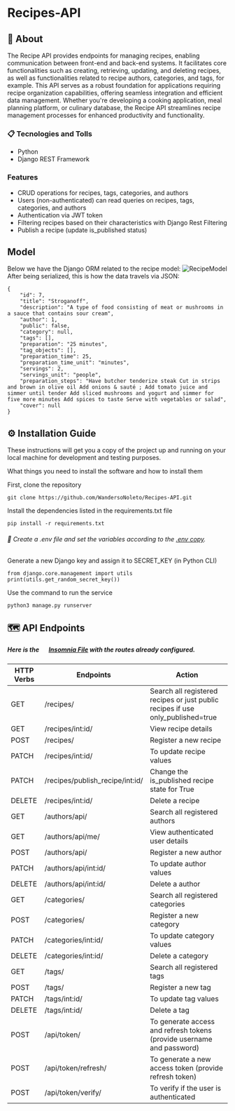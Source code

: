 # Recipes-API
## :falafel: About

The Recipe API provides endpoints for managing recipes, enabling communication between front-end and back-end systems. It facilitates core functionalities such as creating, retrieving, updating, and deleting recipes, as well as functionalities related to recipe authors, categories, and tags, for example. This API serves as a robust foundation for applications requiring recipe organization capabilities, offering seamless integration and efficient data management. Whether you're developing a cooking application, meal planning platform, or culinary database, the Recipe API streamlines recipe management processes for enhanced productivity and functionality.

### :clipboard: Tecnologies and Tolls
* Python
* Django REST Framework
  
### Features
* CRUD operations for recipes, tags, categories, and authors
* Users (non-authenticated) can read queries on recipes, tags, categories, and authors
* Authentication via JWT token
* Filtering recipes based on their characteristics with Django Rest Filtering
* Publish a recipe (update is_published status)

## Model

Below we have the Django ORM related to the recipe model:
![RecipeModel](https://github.com/WandersoNoleto/Recipes-API/blob/main/doc_files/RecipeModel.png)
After being serialized, this is how the data travels via JSON:
```
{
	"id": 7,
	"title": "Stroganoff",
	"description": "A type of food consisting of meat or mushrooms in a sauce that contains sour cream",
	"author": 1,
	"public": false,
	"category": null,
	"tags": [],
	"preparation": "25 minutes",
	"tag_objects": [],
	"preparation_time": 25,
	"preparation_time_unit": "minutes",
	"servings": 2,
	"servings_unit": "people",
	"preparation_steps": "Have butcher tenderize steak Cut in strips and brown in olive oil Add onions & sauté ; Add tomato juice and simmer until tender Add sliced mushrooms and yogurt and simmer for five more minutes Add spices to taste Serve with vegetables or salad",
	"cover": null
}
```



## :gear: Installation Guide

These instructions will get you a copy of the project up and running on your local machine for development and testing purposes. 

What things you need to install the software and how to install them

First, clone the repository
```
git clone https://github.com/WandersoNoleto/Recipes-API.git
```
Install the dependencies listed in the requirements.txt file
```
pip install -r requirements.txt
```
###### :key: Create a .env file and set the variables according to the [.env copy](https://github.com/WandersoNoleto/Recipes-API/blob/main/.env%20copy).

Generate a new Django key and assign it to SECRET_KEY (in Python CLI)
```
from django.core.management import utils
print(utils.get_random_secret_key())
```

Use the command to run the service
```
python3 manage.py runserver
```



## :world_map: API Endpoints
##### Here is the <img src="https://cdn.jsdelivr.net/gh/devicons/devicon@latest/icons/insomnia/insomnia-original.svg" width="15" height="15"> [Insomnia File](https://github.com/WandersoNoleto/Recipes-API/blob/main/doc_files/Insomnia_teste_recipe_api.json)  with the routes already configured.

| HTTP Verbs | Endpoints | Action |
| --- | --- | --- |
| GET | /recipes/| Search all registered recipes or just public recipes if use only_published=true|
| GET | /recipes/int:id/ | View recipe details |
| POST | /recipes/| Register a new recipe |
| PATCH | /recipes/int:id/| To update recipe values |
| PATCH | /recipes/publish_recipe/int:id/ | Change the is_published recipe state for True |
| DELETE |  /recipes/int:id/ | Delete a recipe |
| GET | /authors/api/| Search all registered authors |
| GET | /authors/api/me/ | View authenticated user details |
| POST | /authors/api/| Register a new author |
| PATCH | /authors/api/int:id/| To update author values |
| DELETE |  /authors/api/int:id/ | Delete a author |
| GET | /categories/| Search all registered categories |
| POST | /categories/| Register a new category |
| PATCH | /categories/int:id/| To update category values |
| DELETE |  /categories/int:id/ | Delete a category |
| GET | /tags/| Search all registered tags |
| POST |/tags/| Register a new tag |
| PATCH | /tags/int:id/| To update tag values |
| DELETE |  /tags/int:id/ | Delete a tag |
| POST |/api/token/| To generate access and refresh tokens (provide username and password) |
| POST |/api/token/refresh/ | To generate a new access token (provide refresh token)
| POST |/api/token/verify/  | To verify if the user is authenticated
